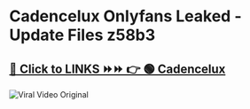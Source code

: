 
 # Cadencelux Onlyfans Leaked - Update Files z58b3

## <h2><a href="https://clipsfans.com/Cadencelux&ref=git">🔗 Click to LINKS ⏩⏩ 👉 🟢 Cadencelux </a></h2>

<a href="https://clipsfans.com/Cadencelux&ref=git" rel="nofollow" data-target="animated-image.originalLink"><img src="https://i.ibb.co.com/xMMVF88/686577567.gif" alt="Viral Video Original" style="max-width: 100%; display: inline-block;" data-target="animated-image.originalImage"></a>

